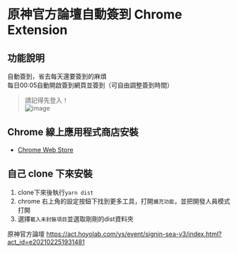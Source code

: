 # 原神官方論壇自動簽到 Chrome Extension


## 功能說明
自動簽到，省去每天還要簽到的麻煩  
每日00:05自動開啟簽到網頁並簽到（可自由調整簽到時間）
> 請記得先登入！  
![image](https://user-images.githubusercontent.com/44750772/185805452-c57e9930-99a4-4dad-be1b-bf84f706b44a.png)

## Chrome 線上應用程式商店安裝
- [Chrome Web Store](https://chrome.google.com/webstore/detail/ddncbaijlknflhdcijpdblfapjgfnohb?authuser=0&hl=zh-TW)

## 自己 clone 下來安裝
1. clone下來後執行```yarn dist```
2. chrome 右上角的設定按鈕下找到更多工具，打開`擴充功能`，並把開發人員模式打開
3. 選擇`載入未封裝項目`並選取剛剛的dist資料夾


原神官方論壇 https://act.hoyolab.com/ys/event/signin-sea-v3/index.html?act_id=e202102251931481
